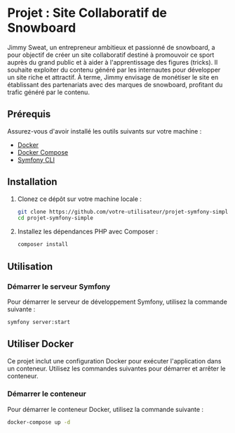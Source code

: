 # Projet : Site Collaboratif de Snowboard

Jimmy Sweat, un entrepreneur ambitieux et passionné de snowboard, a pour objectif de créer un site collaboratif destiné à promouvoir ce sport auprès du grand public et à aider à l'apprentissage des figures (tricks). Il souhaite exploiter du contenu généré par les internautes pour développer un site riche et attractif. À terme, Jimmy envisage de monétiser le site en établissant des partenariats avec des marques de snowboard, profitant du trafic généré par le contenu.

## Prérequis

Assurez-vous d'avoir installé les outils suivants sur votre machine :
- [Docker](https://www.docker.com/get-started)
- [Docker Compose](https://docs.docker.com/compose/install/)
- [Symfony CLI](https://symfony.com/download)

## Installation

1. Clonez ce dépôt sur votre machine locale :

    ```bash
    git clone https://github.com/votre-utilisateur/projet-symfony-simple.git
    cd projet-symfony-simple
    ```

2. Installez les dépendances PHP avec Composer :

    ```bash
    composer install
    ```

## Utilisation

### Démarrer le serveur Symfony

Pour démarrer le serveur de développement Symfony, utilisez la commande suivante :

```bash
symfony server:start
```

## Utiliser Docker

Ce projet inclut une configuration Docker pour exécuter l'application dans un conteneur. Utilisez les commandes suivantes pour démarrer et arrêter le conteneur.

### Démarrer le conteneur

Pour démarrer le conteneur Docker, utilisez la commande suivante :
```bash
docker-compose up -d
```
